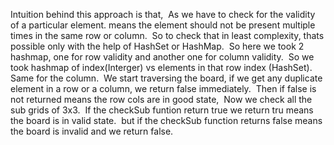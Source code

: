 Intuition behind this approach is that,
​
As we have to check for the validity of a particular element.
means the element should not be present multiple times in the same row or column.
​
So to check that in least complexity, thats possible only with the help of HashSet or HashMap.
​
So here we took 2 hashmap, one for row validity
and another one for column validity.
​
So we took hashmap of index(Interger) vs elements in that row index (HashSet).
Same for the column.
​
We start traversing the board, if we get any duplicate element in a row or a column, we return false immediately.
​
Then if false is not returned means the row cols are in good state,
​
Now we check all the sub grids of 3x3.
​
If the checkSub funtion return true we return tru means the board is in valid state.
​
but if the checkSub function returns false means the board is invalid and we return false.